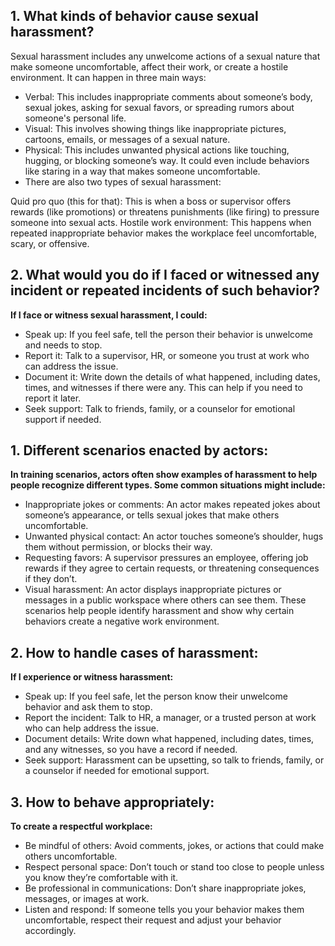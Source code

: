 ## 1. What kinds of behavior cause sexual harassment?

Sexual harassment includes any unwelcome actions of a sexual nature that make someone uncomfortable, affect their work, or create a hostile environment. It can happen in three main ways:

* Verbal: This includes inappropriate comments about someone’s body, sexual jokes, asking for sexual favors, or spreading rumors about someone's personal life.
* Visual: This involves showing things like inappropriate pictures, cartoons, emails, or messages of a sexual nature.
* Physical: This includes unwanted physical actions like touching, hugging, or blocking someone’s way. It could even include behaviors like staring in a way that makes someone uncomfortable.
* There are also two types of sexual harassment:

Quid pro quo (this for that): This is when a boss or supervisor offers rewards (like promotions) or threatens punishments (like firing) to pressure someone into sexual acts.
Hostile work environment: This happens when repeated inappropriate behavior makes the workplace feel uncomfortable, scary, or offensive.
## 2. What would you do if I faced or witnessed any incident or repeated incidents of such behavior?

<b>If I face or witness sexual harassment, I could:</b>

* Speak up: If you feel safe, tell the person their behavior is unwelcome and needs to stop.
* Report it: Talk to a supervisor, HR, or someone you trust at work who can address the issue.
* Document it: Write down the details of what happened, including dates, times, and witnesses if there were any. This can help if you need to report it later.
* Seek support: Talk to friends, family, or a counselor for emotional support if needed.


## 1. Different scenarios enacted by actors:

<b>In training scenarios, actors often show examples of harassment to help people recognize different types. Some common situations might include:</b>

* Inappropriate jokes or comments: An actor makes repeated jokes about someone’s appearance, or tells sexual jokes that make others uncomfortable.
* Unwanted physical contact: An actor touches someone’s shoulder, hugs them without permission, or blocks their way.
* Requesting favors: A supervisor pressures an employee, offering job rewards if they agree to certain requests, or threatening consequences if they don’t.
* Visual harassment: An actor displays inappropriate pictures or messages in a public workspace where others can see them.
These scenarios help people identify harassment and show why certain behaviors create a negative work environment.

## 2. How to handle cases of harassment:

<b>If I experience or witness harassment:</b>

* Speak up: If you feel safe, let the person know their unwelcome behavior and ask them to stop.
* Report the incident: Talk to HR, a manager, or a trusted person at work who can help address the issue.
* Document details: Write down what happened, including dates, times, and any witnesses, so you have a record if needed.
* Seek support: Harassment can be upsetting, so talk to friends, family, or a counselor if needed for emotional support.
## 3. How to behave appropriately:

<b>To create a respectful workplace:</b>

* Be mindful of others: Avoid comments, jokes, or actions that could make others uncomfortable.
* Respect personal space: Don’t touch or stand too close to people unless you know they’re comfortable with it.
* Be professional in communications: Don’t share inappropriate jokes, messages, or images at work.
* Listen and respond: If someone tells you your behavior makes them uncomfortable, respect their request and adjust your behavior accordingly.
